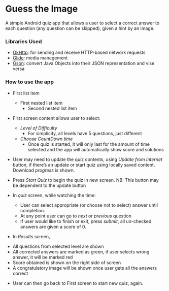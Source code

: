 # Guess the Image


A simple Android quiz app that allows a user to select a correct answer to each question (any question can be skipped), given a hint by an image.

### Libraries Used
* [OkHttp](https://github.com/codepath/android_guides/wiki/Using-OkHttp): for sending and receive HTTP-based network requests
* [Glide](https://github.com/bumptech/glide): media management
* [Gson](https://github.com/google/gson): convert Java Objects into their JSON representation and vise versa

### How to use the app

* First list item
   - First nested list item
     - Second nested list item
     
* First screen content allows user to select:
   - *Level of Difficulty*
     - For simplicity, all levels have 5 questions, just different
   - *Choose CountDown time*
     - Once quiz is started, it will only last for the amount of time selected and the app will automatically show score and solutions
     
* User may need to update the quiz contents, using *Update from Internet* button, if there’s an update or start quiz using locally saved content. Download *progress* is shown.

* Press *Start Quiz* to begin the quiz in new screen. NB: This button may be dependent to the update button

* In *quiz* screen, while watching the time:
   - User can select appropriate (or choose not to select) answer until completion.
   - At any point user can go to *next* or *previous* question
   - If user would like to finish or exit, press *submit*, all un-checked answers are given a score of 0.
*	In *Results* screen, 
   - All questions from selected level are shown
   - All corrected answers are marked as green, if user selects wrong answer, it will be marked red
   - Score obtained is shown on the right side of screen
   - A congratulatory image will be shown once user gets all the answers correct
*	User can then go back to First screen to start new quiz, again.
